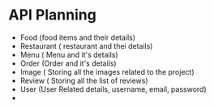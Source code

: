 # API Planning

 - Food (food items and their details)
 - Restaurant ( restaurant and thei details)
 - Menu ( Menu and it's details)
 - Order (Order and it's details)
 - Image ( Storing all the images related to the project)
 - Review ( Storing all the list of reviews)
 - User (User Related details, username, email, password)
 - 